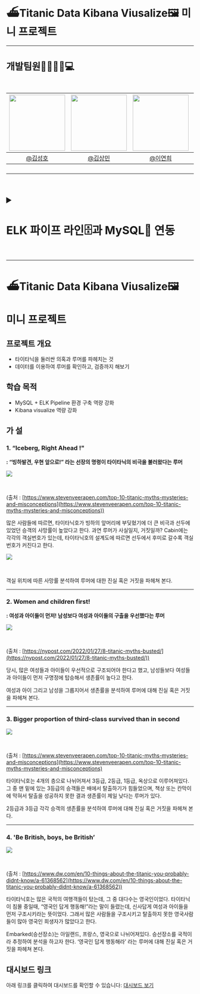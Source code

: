 # ⛴Titanic Data Kibana Viusalize🖼 미니 프로젝트
---
<h2 style="font-size: 25px;"> 개발팀원👨‍👨‍👧‍👦💻<br>
<br>

|<img src="https://avatars.githubusercontent.com/u/175369539?v=4" width="150" height="150"/>|<img src="https://avatars.githubusercontent.com/u/79312705?v=4" width="150" height="150"/>|<img src="https://avatars.githubusercontent.com/u/98442485?v=4" width="150" height="150"/>|<img src="https://avatars.githubusercontent.com/u/175371231?v=4" width="150" height="150"/>|
|:-:|:-:|:-:|:-:|
|[@김성호](https://github.com/castlhoo)|[@김상민](https://github.com/isshomin)|[@이연희](https://github.com/LeeYeonhee-00)|[@오재웅](https://github.com/ohwoong2)|
---
<br>


<details>
<summary> <h2 style="font-size: 30px;">ELK 파이프 라인🗄️과 MySQL🐬 연동</summary>
<br>


## 설치 🖥️

- 설치
    - JDK17, mysql 설치
    
    ```
    sudo apt update 
    sudo apt install jdk17 // jdk17 설치
    
    sudo apt install mysql-server // mysql 설치
    ```
    
    - mysql-connector, elasticsearch, logstash, kibana 설치
    
    ```
    wget https://dev.mysql.com/get/Downloads/Connector-J/mysql-connector-java-8.0.23.tar.gz
    tar -xzf mysql-connector-java-8.0.23.tar.gz
    //Mysql-connector 설치
    
    wget https://artifacts.elastic.co/downloads/elasticsearch/elasticsearch-7.11.1-linux-x86_64.tar.gz
    tar -xzf elasticsearch-7.11.1-linux-x86_64.tar.gz
    //elasticsearch 설치
    
    wget https://artifacts.elastic.co/downloads/logstash/logstash-7.11.1-linux-x86_64.tar.gz
    tar -xzf logstash-7.11.1-linux-x86_64.tar.gz
    //logstash 설치
    
    wget https://artifacts.elastic.co/downloads/kibana/kibana-7.11.1-linux-x86_64.tar.gz
    tar -xzf kibana-7.11.1-linux-x86_64.tar.gz
    //kibana 설치
    ```
    

## 설정 ⚙️

- 설정
    - elasticsearch/config/elasticsearch.yml 수정
    
  <p align="left"><img src="https://github.com/user-attachments/assets/436a8f3c-859a-4846-95dd-5cf891fc65ca"></p><br>
    
    - logstash 경로에 .conf파일 생성 후 수정
        
        ```
        touch titanic.conf
        vi titanic.conf
        ```
        ```
        input {
          jdbc {
            jdbc_driver_library => "/home/username/ELK/logstash-7.11.1/tools/mysql-connector-java-8.0.23/mysql-connector-java-8.0.23.jar"
            # mysql-connector 경로값 지정필수
            jdbc_driver_class => "com.mysql.cj.jdbc.Driver"
            jdbc_connection_string => "jdbc:mysql://localhost:3306/fisa"
            jdbc_user => "root"
            jdbc_password => "root"
            schedule => "* * * * *" # 매 분마다 실행
            statement => "SELECT * FROM titanic_raw"
          }
        }
        filter {
          if [cabin] {
            grok {
              match => { "cabin" => "(?<first_cabin>^[^\s]+)" }
            }
            grok {
              match => { "first_cabin" => "^[A-Za-z]*(?<cabin_number>\d+)" }
              remove_field => ["first_cabin"]
            }
            mutate {
              convert => { "cabin_number" => "integer" }
            }
          }
          mutate {
            add_field => {
              "group" => ""
            }
          }
        
          ruby {
            code => "
              if event.get('gender') == 'female' or (event.get('age') and event.get('age').to_f <= 18)
                event.set('group', 'Women and Children')
              elsif event.get('gender') == 'male' and event.get('age') and event.get('age').to_f > 18
                event.set('group', 'Men')
              else
                event.cancle
              end
            "
          }
        
        }
        output {
          elasticsearch {
            hosts => ["http://localhost:9200"]
            index => "titanic"
            document_id => "%{passengerid}" # primary key로 사용할 필드
          }
        }
    ```
        
<p align="left"><img src="https://github.com/user-attachments/assets/074bb43e-41f0-4370-aecc-0ef65d42e14d"></p><br>
        
    - kibana/config/kibana.yml  [server.host](http://server.host): 0.0.0.0 추가
        
  <p align="left"><img src="https://github.com/user-attachments/assets/1a2d39fa-13e7-4721-a75d-ba5bd550dc91"></p><br>

    
    - Mysql 접속 후 root 계정 비밀번호 설정
        
        ```
        sudo mysql -u root -p
        (enter)
        
        show databases;
        
        alter user 'root'@'localhost' identified with mysql_native_password by 'root';
        
        //재실행
        exit
        sudo mysql -u root -p
        root
        ```
- virtualBox port-forwarding 추가

  <br>
    
<p align="left"><img src="https://github.com/user-attachments/assets/1cf46606-115d-41f9-9d31-c84d4a86ebfb"></p><br>

    

## 실행 🔎

- 실행
    - elasticsearch 실행
        
        ```
        ./elasticsearch
        ```
        <p align="left"><img src="https://github.com/user-attachments/assets/61029f95-5a99-4c54-8990-eb6806d1d0c7"></p><br>
        
    - logstash 실행
        
        ```
        ./logstash -f ../logstash.conf
        ```

        <p align="left"><img src="https://github.com/user-attachments/assets/e2ee91a9-1601-4e97-975e-85f7be44014b"></p><br>
    
    - kibana 실행
        
        ```
        ./kibana
        ```
        <p align="left"><img src="https://github.com/user-attachments/assets/00f37546-0511-4560-8ae2-eeef9c5e1044"></p><br>
        

## 확인 ☑️

- Multi Elasticsearch Head 에서 연동이 되었는지 확인😎😎
  
 <p align="left"><img src="https://github.com/user-attachments/assets/a7a59970-b765-4754-b1cc-ba14403d3749"></p><br>

</details>

---
# ⛴Titanic Data Kibana Viusalize🖼

# 미니 프로젝트

## 프로젝트 개요

- 타이타닉을 둘러싼 의혹과 루머를 파헤치는 것
- 데이터를 이용하여 루머를 확인하고, 검증까지 해보기

## 학습 목적

 - MySQL + ELK Pipeline 환경 구축 역량 강화
 - Kibana visualize 역량 강화

## 가 설

### **1. “Iceberg, Right Ahead !"**

**: “빙하발견, 우현 앞으로!” 라는 선장의 명령이 타이타닉의 비극을 불러왔다는 루머**

<p align="left"><img src="https://github.com/user-attachments/assets/0b69dcb1-7c84-4d10-86e6-aaea66e89366"></p><br>

(출처 : [https://www.stevenveerapen.com/top-10-titanic-myths-mysteries-and-misconceptions](https://www.stevenveerapen.com/top-10-titanic-myths-mysteries-and-misconceptions))

많은 사람들에 따르면, 타이타닉호가 빙하의 앞머리에 부딪혔기에 더 큰 비극과 선두에 있었던 승객의 사망률이 높았다고 한다. 과연 루머가 사실일지, 거짓일까? Cabin에는 각각의 객실번호가 있는데, 타이타닉호의 설계도에 따르면 선두에서 후미로 갈수록 객실번호가 커진다고 한다. 

<p align="left"><img src="https://github.com/user-attachments/assets/468acf75-91ca-4677-8222-d1ed9be290b6"></p><br>

객실 위치에 따른 사망률 분석하여 루머에 대한 진실 혹은 거짓을 파헤쳐 본다.

---

### 2. Women and children first!

**: 여성과 아이들이 먼저! 남성보다 여성과 아이들의 구출을 우선했다는 루머**

<p align="left"><img src="https://github.com/user-attachments/assets/739b7ca0-2e1c-402b-90fc-d19ae949f6ec"></p><br>

(출처 : [https://nypost.com/2022/01/27/8-titanic-myths-busted/](https://nypost.com/2022/01/27/8-titanic-myths-busted/))

당시, 많은 여성들과 아이들이 우선적으로 구조되어야 한다고 했고, 남성들보다 여성들과 아이들이 먼저 구명정에 탑승해서 생존률이 높다고 한다. 

여성과 아이 그리고 남성을 그룹지어서 생존률을 분석하여 루머에 대해 진실 혹은 거짓을 파헤쳐 본다.

---

### 3. Bigger proportion of third-class survived than in second

<p align="left"><img src="https://github.com/user-attachments/assets/b630d358-8248-4980-a4ea-16ad1ff6333f"></p><br>

(출처 : [https://www.stevenveerapen.com/top-10-titanic-myths-mysteries-and-misconceptions](https://www.stevenveerapen.com/top-10-titanic-myths-mysteries-and-misconceptions)

타이타닉호는 4개의 층으로 나뉘어져서 3등급, 2등급, 1등급, 옥상으로 이루어져있다. 그 중 맨 밑에 있는 3등급의 승객들은 배에서 탈출하기가 힘들었으며, 책상 또는 칸막이에 막혀서 탈출을 성공하지 못한 결과 생존률이 제일 낮다는 루머가 있다. 

2등급과 3등급 각각 승객의 생존률을 분석하여 루머에 대해 진실 혹은 거짓을 파헤쳐 본다. 

---

### 4. 'Be British, boys, be British’

<p align="left"><img src="https://github.com/user-attachments/assets/207fb1c9-9c81-42ac-ae0a-cbd8465d150f"></p><br>

(출처 : [https://www.dw.com/en/10-things-about-the-titanic-you-probably-didnt-know/a-61368562](https://www.dw.com/en/10-things-about-the-titanic-you-probably-didnt-know/a-61368562))

타이타닉호는 많은 국적의 여행객들이 탔는데, 그 중 대다수는 영국인이었다. 타이타닉이 침몰 중일때, “영국인 답게 행동해!”라는 말이 들렸는데, 신사답게 여성과 아이들을 먼저 구조시키라는 뜻이었다. 그래서 많은 사람들을 구조시키고 탈출하지 못한 영국사람들이 많아 영국인 희생자가 많았다고 한다. 

Embarked(승선장소)는 아일랜드, 프랑스, 영국으로 나뉘어져있다. 승선장소를 국적이라 추정하여 분석을 하고자 한다. ‘영국인 답게 행동해라’ 라는 루머에 대해 진실 혹은 거짓을 파헤쳐 본다.

## 대시보드 링크

아래 링크를 클릭하여 대시보드를 확인할 수 있습니다:
[대시보드 보기](http://localhost:5601/app/dashboards#/view/65b739b0-4afe-11ef-ba70-5149b11b6994?_g=(filters%3A!()%2CrefreshInterval%3A(pause%3A!t%2Cvalue%3A0)%2Ctime%3A(from%3Anow-15m%2Cto%3Anow)))

